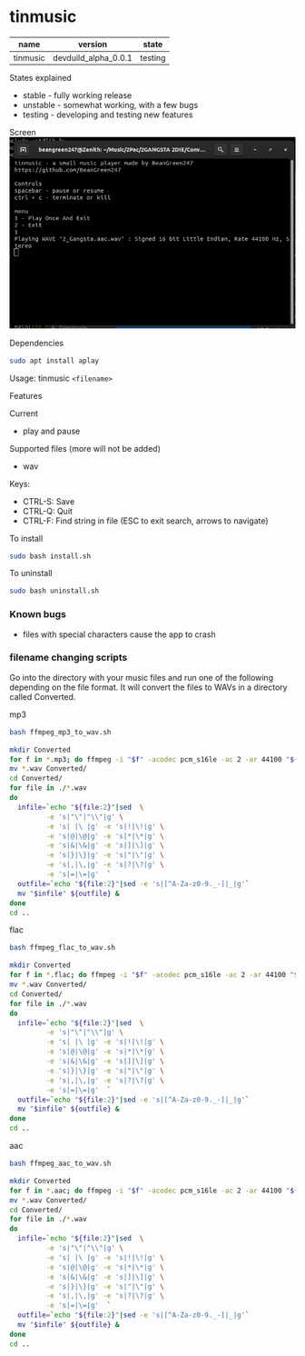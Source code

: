 tinmusic
===

|name|version|state|
|:---:|:---:|:---:|
|tinmusic|devduild_alpha_0.0.1|testing|

States explained

* stable - fully working release
* unstable - somewhat working, with a few bugs
* testing - developing and testing new features

Screen
![](screen.png)

Dependencies
```bash
sudo apt install aplay
```

Usage: tinmusic `<filename>`

Features

Current
* play and pause

Supported files (more will not be added)
* wav

Keys:

* CTRL-S: Save
* CTRL-Q: Quit
* CTRL-F: Find string in file (ESC to exit search, arrows to navigate)

To install
```bash
sudo bash install.sh
```
To uninstall
```bash
sudo bash uninstall.sh
```
### Known bugs
* files with special characters cause the app to crash

### filename changing scripts
Go into the directory with your music files and run one of the following depending on the file format. It will convert the files to WAVs in a directory called Converted.

mp3
```bash
bash ffmpeg_mp3_to_wav.sh
```
```bash
mkdir Converted
for f in *.mp3; do ffmpeg -i "$f" -acodec pcm_s16le -ac 2 -ar 44100 "${f%}.wav"; done
mv *.wav Converted/
cd Converted/
for file in ./*.wav
do
  infile=`echo "${file:2}"|sed  \
         -e 's|"\"|"\\"|g' \
         -e 's| |\ |g' -e 's|!|\!|g' \
         -e 's|@|\@|g' -e 's|*|\*|g' \
         -e 's|&|\&|g' -e 's|]|\]|g' \
         -e 's|}|\}|g' -e 's|"|\"|g' \
         -e 's|,|\,|g' -e 's|?|\?|g' \
         -e 's|=|\=|g'  `
  outfile=`echo "${file:2}"|sed -e 's|[^A-Za-z0-9._-]|_|g'`
  mv "$infile" ${outfile} &
done
cd ..
```
flac
```bash
bash ffmpeg_flac_to_wav.sh
```
```bash
mkdir Converted
for f in *.flac; do ffmpeg -i "$f" -acodec pcm_s16le -ac 2 -ar 44100 "${f%}.wav"; done
mv *.wav Converted/
cd Converted/
for file in ./*.wav
do
  infile=`echo "${file:2}"|sed  \
         -e 's|"\"|"\\"|g' \
         -e 's| |\ |g' -e 's|!|\!|g' \
         -e 's|@|\@|g' -e 's|*|\*|g' \
         -e 's|&|\&|g' -e 's|]|\]|g' \
         -e 's|}|\}|g' -e 's|"|\"|g' \
         -e 's|,|\,|g' -e 's|?|\?|g' \
         -e 's|=|\=|g'  `
  outfile=`echo "${file:2}"|sed -e 's|[^A-Za-z0-9._-]|_|g'`
  mv "$infile" ${outfile} &
done
cd ..
```
aac
```bash
bash ffmpeg_aac_to_wav.sh
```
```bash
mkdir Converted
for f in *.aac; do ffmpeg -i "$f" -acodec pcm_s16le -ac 2 -ar 44100 "${f%}.wav"; done
mv *.wav Converted/
cd Converted/
for file in ./*.wav
do
  infile=`echo "${file:2}"|sed  \
         -e 's|"\"|"\\"|g' \
         -e 's| |\ |g' -e 's|!|\!|g' \
         -e 's|@|\@|g' -e 's|*|\*|g' \
         -e 's|&|\&|g' -e 's|]|\]|g' \
         -e 's|}|\}|g' -e 's|"|\"|g' \
         -e 's|,|\,|g' -e 's|?|\?|g' \
         -e 's|=|\=|g'  `
  outfile=`echo "${file:2}"|sed -e 's|[^A-Za-z0-9._-]|_|g'`
  mv "$infile" ${outfile} &
done
cd ..
```
